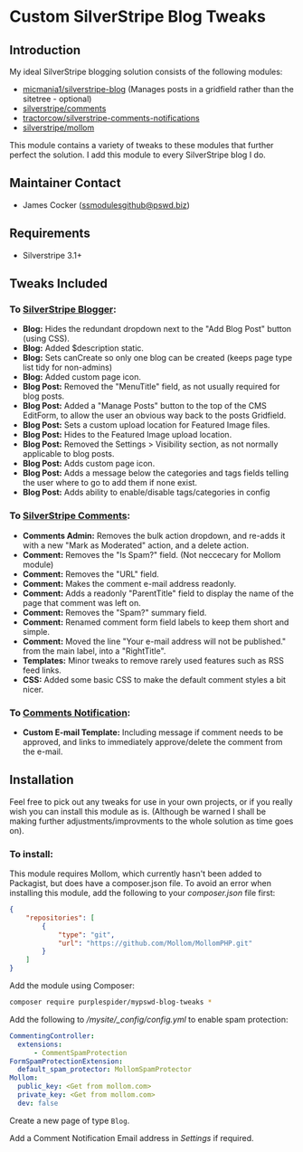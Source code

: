 # Custom SilverStripe Blog Tweaks

## Introduction

My ideal SilverStripe blogging solution consists of the following modules:

*  [micmania1/silverstripe-blog](https://github.com/micmania1/silverstripe-blogger) (Manages posts in a gridfield rather than the sitetree - optional)
*  [silverstripe/comments](https://github.com/silverstripe/silverstripe-comments)
*  [tractorcow/silverstripe-comments-notifications](https://github.com/tractorcow/silverstripe-comments-notifications)
*  [silverstripe/mollom](https://github.com/silverstripe/silverstripe-mollom)

This module contains a variety of tweaks to these modules that further perfect the solution. I add this module to every SilverStripe blog I do.

## Maintainer Contact ##
 * James Cocker (ssmodulesgithub@pswd.biz)
 
## Requirements
 * Silverstripe 3.1+

## Tweaks Included

### To [SilverStripe Blogger](https://github.com/micmania1/silverstripe-blogger):

* __Blog:__ Hides the redundant dropdown next to the "Add Blog Post" button (using CSS).
* __Blog:__ Added $description static.
* __Blog:__ Sets canCreate so only one blog can be created (keeps page type list tidy for non-admins)
* __Blog:__ Added custom page icon.
* __Blog Post:__ Removed the "MenuTitle" field, as not usually required for blog posts.
* __Blog Post:__ Added a "Manage Posts" button to the top of the CMS EditForm, to allow the user an obvious way back to the posts Gridfield.
* __Blog Post:__ Sets a custom upload location for Featured Image files.
* __Blog Post:__ Hides to the Featured Image upload location.
* __Blog Post:__ Removed the Settings > Visibility section, as not normally applicable to blog posts.
* __Blog Post:__ Adds custom page icon.
* __Blog Post:__ Adds a message below the categories and tags fields telling the user where to go to add them if none exist.
* __Blog Post:__ Adds ability to enable/disable tags/categories in config 
 
### To [SilverStripe Comments](https://github.com/silverstripe/silverstripe-comments):

* __Comments Admin:__ Removes the bulk action dropdown, and re-adds it with a new "Mark as Moderated" action, and a delete action.
* __Comment:__ Removes the "Is Spam?" field. (Not neccecary for Mollom module)
* __Comment:__ Removes the "URL" field.
* __Comment:__ Makes the comment e-mail address readonly.
* __Comment:__ Adds a readonly "ParentTitle" field to display the name of the page that comment was left on.
* __Comment:__ Removes the "Spam?" summary field.
* __Comment:__ Renamed comment form field labels to keep them short and simple.
* __Comment:__ Moved the line "Your e-mail address will not be published." from the main label, into a "RightTitle".
* __Templates:__ Minor tweaks to remove rarely used features such as RSS feed links.
* __CSS:__ Added some basic CSS to make the default comment styles a bit nicer.

### To [Comments Notification](https://github.com/tractorcow/silverstripe-comments-notifications):

* __Custom E-mail Template:__ Including message if comment needs to be approved, and links to immediately approve/delete the comment from the e-mail.

## Installation

Feel free to pick out any tweaks for use in your own projects, or if you really wish you can install this module as is. (Although be warned I shall be making further adjustments/improvments to the whole solution as time goes on).

### To install:

This module requires Mollom, which currently hasn't been added to Packagist, but does have a composer.json file. To avoid an error when installing this module, add the following to your *composer.json* file first:

```json
{
	"repositories": [
        {
            "type": "git",
            "url": "https://github.com/Mollom/MollomPHP.git"
        }
    ]
}
```

Add the module using Composer:
```bash
composer require purplespider/mypswd-blog-tweaks *
```

Add the following to */mysite/_config/config.yml* to enable spam protection:

```yaml
CommentingController:
  extensions:
      - CommentSpamProtection
FormSpamProtectionExtension:
  default_spam_protector: MollomSpamProtector
Mollom:
  public_key: <Get from mollom.com>
  private_key: <Get from mollom.com>
  dev: false
```

Create a new page of type `Blog`.

Add a Comment Notification Email address in *Settings* if required.

